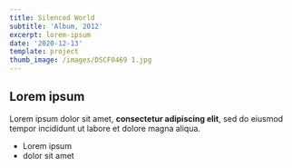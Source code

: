 ```yaml
---
title: Silenced World
subtitle: 'Album, 2012'
excerpt: lorem-ipsum
date: '2020-12-13'
template: project
thumb_image: /images/DSCF0469 1.jpg
---
```

## Lorem ipsum

Lorem ipsum dolor sit amet, **consectetur adipiscing elit**, sed do eiusmod tempor incididunt ut labore et dolore magna aliqua.

- Lorem ipsum
- dolor sit amet